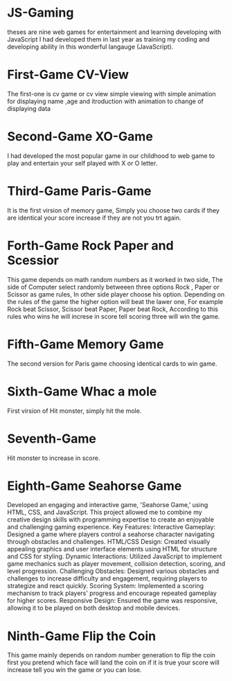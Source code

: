 # JS-Gaming

theses are nine web games for entertainment and learning developing with JavaScript
I had developed them in last year as training my coding and developing ability in 
this wonderful langauge (JavaScript).

# First-Game CV-View
The first-one is cv game or cv view simple viewing with simple animation for displaying 
name ,age and itroduction with animation to change of displaying data

# Second-Game XO-Game 
I had developed the most popular game in our childhood to web game to play and entertain your self
played with X or O letter.

# Third-Game Paris-Game
It is the first virsion of memory game, Simply you choose two cards if they are identical your score increase if they are not you trt again.

# Forth-Game Rock Paper and Scessior
This game depends on math random numbers as it worked in two side,
The side of Computer select randomly betweeen three options Rock , Paper or Scissor
as game rules, In other side player choose his option. Depending on the rules of the game 
the higher option will beat the lawer one, For example Rock beat Scissor, Scissor beat Paper,
Paper beat Rock, According to this rules who wins he will increse in score tell scoring three will win the game.

# Fifth-Game Memory Game
The second version for Paris game choosing identical cards to win game.

# Sixth-Game Whac a mole
First virsion of Hit monster, simply hit the mole.

# Seventh-Game
Hit monster to increase in score.

# Eighth-Game Seahorse Game
Developed an engaging and interactive game, 'Seahorse Game,' using HTML, CSS, and JavaScript.
This project allowed me to combine my creative design skills with programming expertise to create an enjoyable and challenging gaming experience.
Key Features: Interactive Gameplay: Designed a game where players control a seahorse character navigating through obstacles and challenges. 
HTML/CSS Design: Created visually appealing graphics and user interface elements using HTML for structure and CSS for styling. 
Dynamic Interactions: Utilized JavaScript to implement game mechanics such as player movement, collision detection, scoring, and level progression. 
Challenging Obstacles: Designed various obstacles and challenges to increase difficulty and engagement, requiring players to strategize and react quickly. 
Scoring System: Implemented a scoring mechanism to track players' progress and encourage repeated gameplay for higher scores.
Responsive Design: Ensured the game was responsive, allowing it to be played on both desktop and mobile devices. 

# Ninth-Game Flip the Coin
This game mainly depends on random number generation to flip the coin first you pretend which face will land the coin on if it is true your score will increase tell 
you win the game or you can lose.

